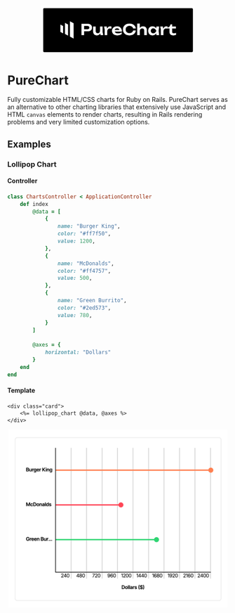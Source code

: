<p align="center">
  <img width="350px" src="README/PureChartLogo.png">
</p>

# PureChart
Fully customizable HTML/CSS charts for Ruby on Rails. PureChart serves as an alternative to other charting libraries that extensively use JavaScript and HTML `canvas` elements to render charts, resulting in Rails rendering problems and very limited customization options.

## Examples
### Lollipop Chart
#### Controller
```ruby
class ChartsController < ApplicationController
    def index
        @data = [
            {
                name: "Burger King",
                color: "#ff7f50",
                value: 1200,
            },
            {
                name: "McDonalds",
                color: "#ff4757",
                value: 500,
            },
            {
                name: "Green Burrito",
                color: "#2ed573",
                value: 780,
            }
        ]

        @axes = {
            horizontal: "Dollars"
        }
    end
end
```

#### Template
```erb
<div class="card">
    <%= lollipop_chart @data, @axes %>
</div>
```

<p align="center">
  <img width="500px" src="README/Lollipop.png">
</p>
